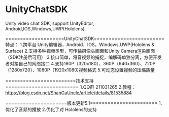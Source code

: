 # UnityChatSDK

Unity video chat SDK, support UnityEditor, Android,IOS,Windows,UWP(Hololens)

====================UnityChatSDK========================
特点：
1.跨平台 Unity编辑器，Android，IOS，Windows,UWP(Hololens & Surface)
2.支持多种视频类型，可传输摄像头画面和Unity Camera渲染画面（SDK注册后可用）
3.接口简单，将音视频的捕捉，编解码单独分离，方便开发者对接自己的网络接口
4.支持180P（320x180）、360P（640x360）、720P（1280x720）、1080P（1920x1080)视频格式
5.可动态设置视频的压缩质量

========================技术支持=========================
1.QQ群 211031265
2.教程：https://blog.csdn.net/ShanGuUncle/article/details/81535884

=====================版本更新5.1=======================
1.优化了音频的播放
2.优化了对 Hololens的支持
